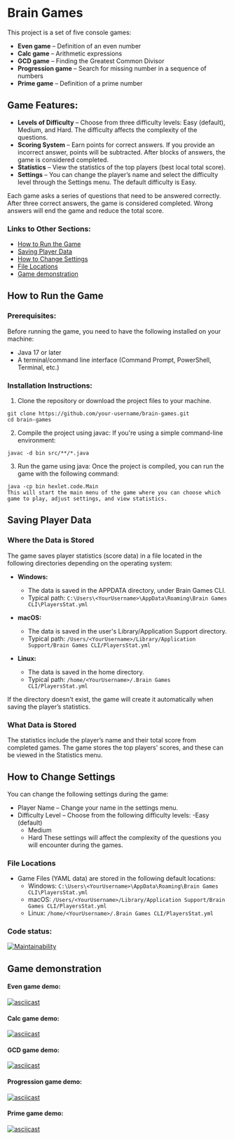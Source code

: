 # Brain Games
This project is a set of five console games:

- **Even game** – Definition of an even number  
- **Calc game** – Arithmetic expressions  
- **GCD game** – Finding the Greatest Common Divisor  
- **Progression game** – Search for missing number in a sequence of numbers  
- **Prime game** – Definition of a prime number  
  
## Game Features:
- **Levels of Difficulty** – Choose from three difficulty levels: Easy (default), Medium, and Hard. The difficulty affects the complexity of the questions.
- **Scoring System** – Earn points for correct answers. If you provide an incorrect answer, points will be subtracted. After blocks of answers, the game is considered completed.
- **Statistics** – View the statistics of the top players (best local total score).
- **Settings** – You can change the player’s name and select the difficulty level through the Settings menu. The default difficulty is Easy.

Each game asks a series of questions that need to be answered correctly. After three correct answers, the game is considered completed. Wrong answers will end the game and reduce the total score.


### Links to Other Sections:

- [How to Run the Game](#how-to-run-the-game)
- [Saving Player Data](#saving-player-data)
- [How to Change Settings](#how-to-change-settings)
- [File Locations](#file-locations)
- [Game demonstration](#game-demonstration)


## How to Run the Game
### Prerequisites:
Before running the game, you need to have the following installed on your machine:
- Java 17 or later
- A terminal/command line interface (Command Prompt, PowerShell, Terminal, etc.)

### Installation Instructions:
1. Clone the repository or download the project files to your machine.

```
git clone https://github.com/your-username/brain-games.git
cd brain-games
```

2. Compile the project using javac:
If you're using a simple command-line environment:

```
javac -d bin src/**/*.java
```

3. Run the game using java:
Once the project is compiled, you can run the game with the following command:

```
java -cp bin hexlet.code.Main
This will start the main menu of the game where you can choose which game to play, adjust settings, and view statistics.
```

## Saving Player Data
### Where the Data is Stored
The game saves player statistics (score data) in a file located in the following directories depending on the operating system:

- **Windows:**
  - The data is saved in the APPDATA directory, under Brain Games CLI.
  - Typical path: `C:\Users\<YourUsername>\AppData\Roaming\Brain Games CLI\PlayersStat.yml`

- **macOS:**
  -  The data is saved in the user's Library/Application Support directory.
  - Typical path: `/Users/<YourUsername>/Library/Application Support/Brain Games CLI/PlayersStat.yml`

- **Linux:**
  - The data is saved in the home directory.
  - Typical path: `/home/<YourUsername>/.Brain Games CLI/PlayersStat.yml`
    
If the directory doesn't exist, the game will create it automatically when saving the player’s statistics.

### What Data is Stored
The statistics include the player’s name and their total score from completed games. The game stores the top players' scores, and these can be viewed in the Statistics menu.

## How to Change Settings
You can change the following settings during the game:

- Player Name – Change your name in the settings menu.
- Difficulty Level – Choose from the following difficulty levels:
  -Easy (default)
  - Medium
  - Hard
These settings will affect the complexity of the questions you will encounter during the games.

### File Locations
- Game Files (YAML data) are stored in the following default locations:
  - Windows: `C:\Users\<YourUsername>\AppData\Roaming\Brain Games CLI\PlayersStat.yml`
  - macOS: `/Users/<YourUsername>/Library/Application Support/Brain Games CLI/PlayersStat.yml`
  - Linux: `/home/<YourUsername>/.Brain Games CLI/PlayersStat.yml`


### Code status:
<!-- Due to the development of additional features, the check from Hexlet is not working anymore.
[![Actions Status](https://github.com/rostex/java-project-61/actions/workflows/hexlet-check.yml/badge.svg)](https://github.com/rostex/java-project-61/actions)
-->
[![Maintainability](https://api.codeclimate.com/v1/badges/7facfe9189a9d5598939/maintainability)](https://codeclimate.com/github/rostex/java-project-61/maintainability)

## Game demonstration
#### Even game demo:
[![asciicast](https://asciinema.org/a/yRzHJFVLpt6FWe3Wg8S8AbucC.svg)](https://asciinema.org/a/yRzHJFVLpt6FWe3Wg8S8AbucC)

#### Calc game demo:
[![asciicast](https://asciinema.org/a/BCOh9iwIdYuzDZjRWfHINLYar.svg)](https://asciinema.org/a/BCOh9iwIdYuzDZjRWfHINLYar)

#### GCD game demo:
[![asciicast](https://asciinema.org/a/IvJmqkkDOw0NRt9fwdh1Cce9i.svg)](https://asciinema.org/a/IvJmqkkDOw0NRt9fwdh1Cce9i)

#### Progression game demo:
[![asciicast](https://asciinema.org/a/1Li09kQbEQMD9Zj5YCF59WHqu.svg)](https://asciinema.org/a/1Li09kQbEQMD9Zj5YCF59WHqu)

#### Prime game demo:
[![asciicast](https://asciinema.org/a/cgNbPjbWeb2TycOnWRnuIHFnk.svg)](https://asciinema.org/a/cgNbPjbWeb2TycOnWRnuIHFnk)
